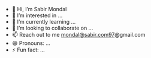 - 👋 Hi, I’m Sabir Mondal
- 👀 I’m interested in ...
- 🌱 I’m currently learning ...
- 💞️ I’m looking to collaborate on ...
- 📫 Reach out to me mondal@sabir.com97@gmail.com
- 😄 Pronouns: ...
- ⚡ Fun fact: ...

<!---
samptn/samptn is a ✨ special ✨ repository because its `README.md` (this file) appears on your GitHub profile.
You can click the Preview link to take a look at your changes.
--->
